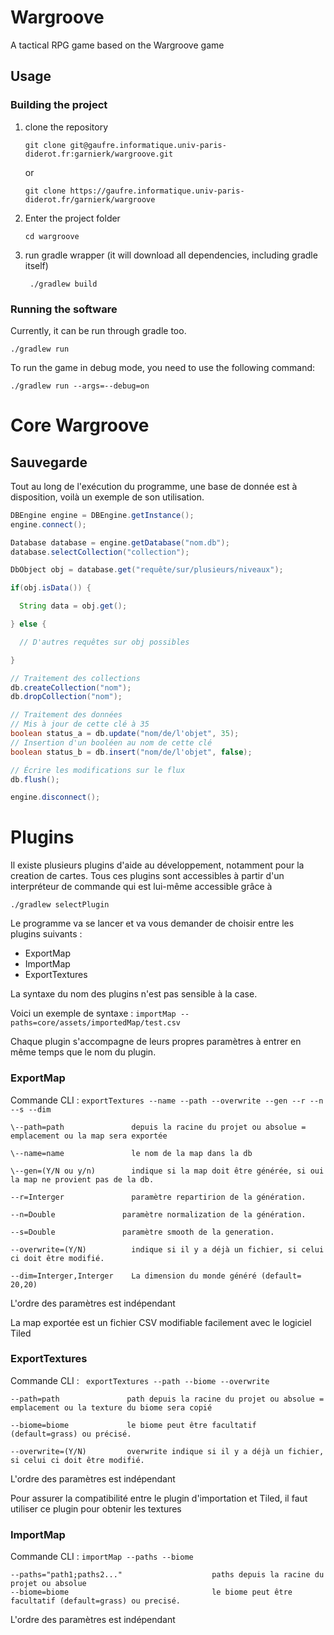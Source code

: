# Wargroove

A tactical RPG game based on the Wargroove game

## Usage

### Building the project

1. clone the repository
    ```
    git clone git@gaufre.informatique.univ-paris-diderot.fr:garnierk/wargroove.git
    ```
   or
    ```
    git clone https://gaufre.informatique.univ-paris-diderot.fr/garnierk/wargroove
    ```
2. Enter the project folder
    ```
    cd wargroove
    ```
3. run gradle wrapper (it will download all dependencies, including gradle itself)
   ```
    ./gradlew build
    ```

### Running the software

Currently, it can be run through gradle too.


```
./gradlew run 
```
To run the game in debug mode, you need to use the following command:

```
./gradlew run --args=--debug=on
```

# Core Wargroove

## Sauvegarde
Tout au long de l'exécution du programme, une base de donnée est à disposition, voilà
un exemple de son utilisation.

```java
DBEngine engine = DBEngine.getInstance();
engine.connect();

Database database = engine.getDatabase("nom.db");
database.selectCollection("collection");

DbObject obj = database.get("requête/sur/plusieurs/niveaux");

if(obj.isData()) {

  String data = obj.get();

} else {

  // D'autres requêtes sur obj possibles

}

// Traitement des collections
db.createCollection("nom");
db.dropCollection("nom");

// Traitement des données
// Mis à jour de cette clé à 35
boolean status_a = db.update("nom/de/l'objet", 35);
// Insertion d'un booléen au nom de cette clé
boolean status_b = db.insert("nom/de/l'objet", false);

// Écrire les modifications sur le flux
db.flush();

engine.disconnect();

```

# Plugins

Il existe plusieurs plugins d'aide au développement, notamment pour la creation de cartes.
Tous ces plugins sont accessibles à partir d'un interpréteur de commande qui est lui-même accessible grâce à

``./gradlew selectPlugin``

Le programme va se lancer et va vous demander de choisir entre les plugins suivants :

* ExportMap
* ImportMap
* ExportTextures

La syntaxe du nom des plugins n'est pas sensible à la case.

Voici un exemple de syntaxe :
``importMap --paths=core/assets/importedMap/test.csv``

Chaque plugin s'accompagne de leurs propres paramètres à entrer en même temps que le nom du plugin.

### ExportMap

Commande CLI : `exportTextures --name --path --overwrite --gen --r --n --s --dim`

```
\--path=path               depuis la racine du projet ou absolue = emplacement ou la map sera exportée

\--name=name               le nom de la map dans la db

\--gen=(Y/N ou y/n)        indique si la map doit être générée, si oui la map ne provient pas de la db.

--r=Interger               paramètre repartirion de la génération.

--n=Double               paramètre normalization de la génération.

--s=Double               paramètre smooth de la generation.

--overwrite=(Y/N)          indique si il y a déjà un fichier, si celui ci doit être modifié.

--dim=Interger,Interger    La dimension du monde généré (default= 20,20)
```

L'ordre des paramètres est indépendant

La map exportée est un fichier CSV modifiable facilement avec le logiciel Tiled

### ExportTextures

Commande CLI : ` exportTextures --path --biome --overwrite`

```
--path=path               path depuis la racine du projet ou absolue = emplacement ou la texture du biome sera copié

--biome=biome             le biome peut être facultatif (default=grass) ou précisé.

--overwrite=(Y/N)         overwrite indique si il y a déjà un fichier, si celui ci doit être modifié.
```
L'ordre des paramètres est indépendant

Pour assurer la compatibilité entre le plugin d'importation et Tiled, il faut utiliser ce plugin pour obtenir les textures

### ImportMap

Commande CLI : `importMap --paths --biome`

```
--paths="path1;paths2..."                    paths depuis la racine du projet ou absolue
--biome=biome                                le biome peut être facultatif (default=grass) ou precisé.
```
L'ordre des paramètres est indépendant